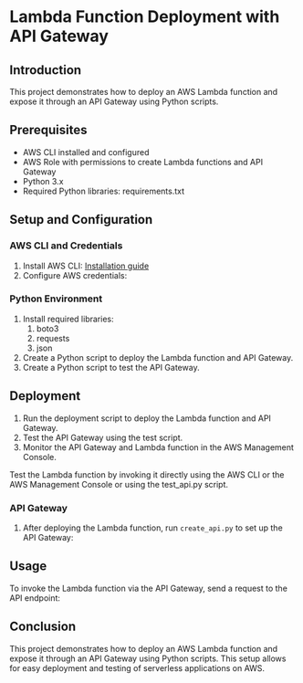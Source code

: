 # Lambda Function Deployment with API Gateway

## Introduction
This project demonstrates how to deploy an AWS Lambda function and expose it through an API Gateway using Python scripts.

## Prerequisites
- AWS CLI installed and configured
- AWS Role with permissions to create Lambda functions and API Gateway
- Python 3.x
- Required Python libraries: requirements.txt

## Setup and Configuration
### AWS CLI and Credentials
1. Install AWS CLI: [Installation guide](https://aws.amazon.com/cli/)
2. Configure AWS credentials:


### Python Environment
1. Install required libraries:
   1. boto3
   2. requests
   3. json
2. Create a Python script to deploy the Lambda function and API Gateway.
3. Create a Python script to test the API Gateway.

## Deployment
1. Run the deployment script to deploy the Lambda function and API Gateway.
2. Test the API Gateway using the test script.
3. Monitor the API Gateway and Lambda function in the AWS Management Console.

Test the Lambda function by invoking it directly using the AWS CLI or the AWS Management Console or using the test_api.py script.


### API Gateway
1. After deploying the Lambda function, run `create_api.py` to set up the API Gateway:

## Usage
To invoke the Lambda function via the API Gateway, send a request to the API endpoint:

## Conclusion
This project demonstrates how to deploy an AWS Lambda function and expose it through an API Gateway using Python scripts. This setup allows for easy deployment and testing of serverless applications on AWS.